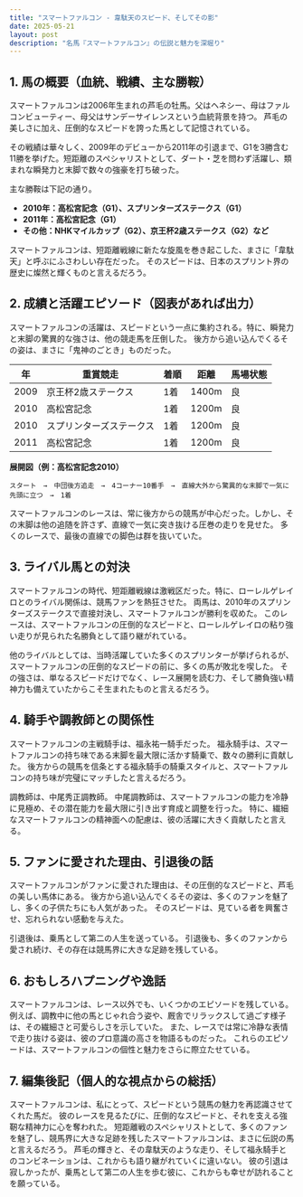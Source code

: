 ```yaml
---
title: "スマートファルコン - 韋駄天のスピード、そしてその影"
date: 2025-05-21
layout: post
description: "名馬『スマートファルコン』の伝説と魅力を深堀り"
---
```


## 1. 馬の概要（血統、戦績、主な勝鞍）

スマートファルコンは2006年生まれの芦毛の牡馬。父はヘネシー、母はファルコンビューティー、母父はサンデーサイレンスという血統背景を持つ。  芦毛の美しさに加え、圧倒的なスピードを誇った馬として記憶されている。

その戦績は華々しく、2009年のデビューから2011年の引退まで、G1を3勝含む11勝を挙げた。短距離のスペシャリストとして、ダート・芝を問わず活躍し、類まれな瞬発力と末脚で数々の強豪を打ち破った。

主な勝鞍は下記の通り。

* **2010年：高松宮記念（G1）、スプリンターズステークス（G1）**
* **2011年：高松宮記念（G1）**
* **その他：NHKマイルカップ（G2）、京王杯2歳ステークス（G2）など**

スマートファルコンは、短距離戦線に新たな旋風を巻き起こした、まさに「韋駄天」と呼ぶにふさわしい存在だった。  そのスピードは、日本のスプリント界の歴史に燦然と輝くものと言えるだろう。  


## 2. 成績と活躍エピソード（図表があれば出力）

スマートファルコンの活躍は、スピードという一点に集約される。特に、瞬発力と末脚の驚異的な強さは、他の競走馬を圧倒した。  後方から追い込んでくるその姿は、まさに「鬼神のごとき」ものだった。

| 年 | 重賞競走 | 着順 | 距離 | 馬場状態 |
|---|---|---|---|---|
| 2009 | 京王杯2歳ステークス | 1着 | 1400m | 良 |
| 2010 | 高松宮記念 | 1着 | 1200m | 良 |
| 2010 | スプリンターズステークス | 1着 | 1200m | 良 |
| 2011 | 高松宮記念 | 1着 | 1200m | 良 |


**展開図（例：高松宮記念2010）**

```
スタート　→　中団後方追走　→　4コーナー10番手　→　直線大外から驚異的な末脚で一気に先頭に立つ　→　1着
```

スマートファルコンのレースは、常に後方からの競馬が中心だった。しかし、その末脚は他の追随を許さず、直線で一気に突き抜ける圧巻の走りを見せた。  多くのレースで、最後の直線での脚色は群を抜いていた。


## 3. ライバル馬との対決

スマートファルコンの時代、短距離戦線は激戦区だった。特に、ローレルゲレイロとのライバル関係は、競馬ファンを熱狂させた。  両馬は、2010年のスプリンターズステークスで直接対決し、スマートファルコンが勝利を収めた。  このレースは、スマートファルコンの圧倒的なスピードと、ローレルゲレイロの粘り強い走りが見られた名勝負として語り継がれている。

他のライバルとしては、当時活躍していた多くのスプリンターが挙げられるが、スマートファルコンの圧倒的なスピードの前に、多くの馬が敗北を喫した。  その強さは、単なるスピードだけでなく、レース展開を読む力、そして勝負強い精神力も備えていたからこそ生まれたものと言えるだろう。


## 4. 騎手や調教師との関係性

スマートファルコンの主戦騎手は、福永祐一騎手だった。  福永騎手は、スマートファルコンの持ち味である末脚を最大限に活かす騎乗で、数々の勝利に貢献した。  後方からの競馬を信条とする福永騎手の騎乗スタイルと、スマートファルコンの持ち味が完璧にマッチしたと言えるだろう。

調教師は、中尾秀正調教師。  中尾調教師は、スマートファルコンの能力を冷静に見極め、その潜在能力を最大限に引き出す育成と調整を行った。  特に、繊細なスマートファルコンの精神面への配慮は、彼の活躍に大きく貢献したと言える。


## 5. ファンに愛された理由、引退後の話

スマートファルコンがファンに愛された理由は、その圧倒的なスピードと、芦毛の美しい馬体にある。  後方から追い込んでくるその姿は、多くのファンを魅了し、多くの子供たちにも人気があった。  そのスピードは、見ている者を興奮させ、忘れられない感動を与えた。

引退後は、乗馬として第二の人生を送っている。  引退後も、多くのファンから愛され続け、その存在は競馬界に大きな足跡を残している。


## 6. おもしろハプニングや逸話

スマートファルコンは、レース以外でも、いくつかのエピソードを残している。  例えば、調教中に他の馬とじゃれ合う姿や、厩舎でリラックスして過ごす様子は、その繊細さと可愛らしさを示していた。  また、レースでは常に冷静な表情で走り抜ける姿は、彼のプロ意識の高さを物語るものだった。  これらのエピソードは、スマートファルコンの個性と魅力をさらに際立たせている。


## 7. 編集後記（個人的な視点からの総括）

スマートファルコンは、私にとって、スピードという競馬の魅力を再認識させてくれた馬だ。  彼のレースを見るたびに、圧倒的なスピードと、それを支える強靭な精神力に心を奪われた。  短距離戦のスペシャリストとして、多くのファンを魅了し、競馬界に大きな足跡を残したスマートファルコンは、まさに伝説の馬と言えるだろう。  芦毛の輝きと、その韋駄天のような走り、そして福永騎手とのコンビネーションは、これからも語り継がれていくに違いない。  彼の引退は寂しかったが、乗馬として第二の人生を歩む彼に、これからも幸せが訪れることを願っている。

